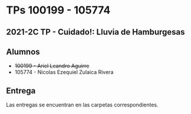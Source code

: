 # TPs 100199 - 105774

## 2021-2C TP - Cuidado!: Lluvia de Hamburgesas

## Alumnos

- <s>100199 - Ariel Leandro Aguirre</s>
- 105774 - Nicolas Ezequiel Zulaica Rivera

## Entrega

Las entregas se encuentran en las carpetas correspondientes.

